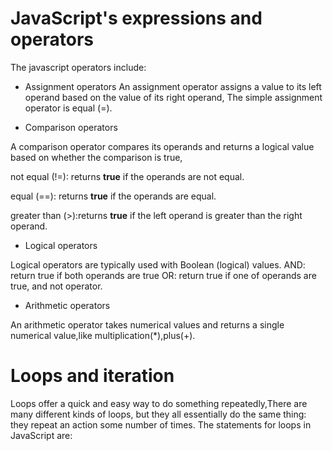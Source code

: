 # JavaScript's expressions and operators

The javascript operators include:

* Assignment operators 
An assignment operator assigns a value to its left operand based on the value of its right operand, The simple assignment operator is equal (=).


* Comparison operators 

A comparison operator compares its operands and returns a logical value based on whether the comparison is true,

not equal (!=): returns **true** if the operands are not equal.

equal (==): returns **true** if the operands are equal.

greater than (>):returns **true** if the left operand is greater than the right operand.

* Logical operators  

Logical operators are typically used with Boolean (logical) values.
AND: return true  if both operands are true
OR: return true  if one of operands are true, and not operator.

* Arithmetic operators 

An arithmetic operator takes numerical values  and returns a single numerical value,like multiplication(*),plus(+).

# Loops and iteration

Loops offer a quick and easy way to do something repeatedly,There are many different kinds of loops, but they all essentially do the same thing: they repeat an action some number of times. 
The statements for loops in JavaScript are:
